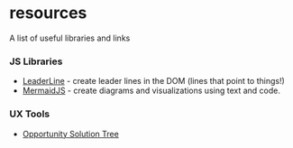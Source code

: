 # resources
A list of useful libraries and links

### JS Libraries

* [LeaderLine](https://anseki.github.io/leader-line/) - create leader lines in the DOM (lines that point to things!)
* [MermaidJS](https://mermaid-js.github.io/mermaid/#/) - create diagrams and visualizations using text and code.


### UX Tools

* [Opportunity Solution Tree](https://www.producttalk.org/opportunity-solution-tree/)
